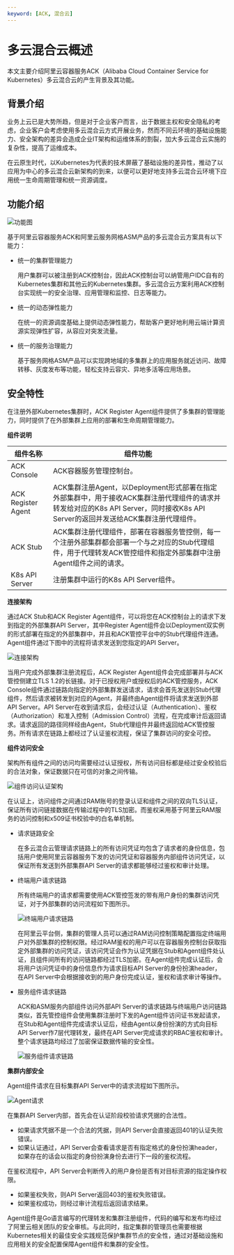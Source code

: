 ```yaml
---
keyword: [ACK, 混合云]
---
```


# 多云混合云概述

本文主要介绍阿里云容器服务ACK（Alibaba Cloud Container Service for Kubernetes）多云混合云的产生背景及其功能。

## 背景介绍

业务上云已是大势所趋，但是对于企业客户而言，出于数据主权和安全隐私的考虑，企业客户会考虑使用多云混合云方式开展业务，然而不同云环境的基础设施能力、安全架构的差异会造成企业IT架构和运维体系的割裂，加大多云混合云实施的复杂性，提高了运维成本。

在云原生时代，以Kubernetes为代表的技术屏蔽了基础设施的差异性，推动了以应用为中心的多云混合云新架构的到来，以便可以更好地支持多云混合云环境下应用统一生命周期管理和统一资源调度。

## 功能介绍

![功能图](https://static-aliyun-doc.oss-accelerate.aliyuncs.com/assets/img/zh-CN/2206659951/p90913.png)

基于阿里云容器服务ACK和阿里云服务网格ASM产品的多云混合云方案具有以下能力：

-   统一的集群管理能力

    用户集群可以被注册到ACK控制台，因此ACK控制台可以纳管用户IDC自有的Kubernetes集群和其他云的Kubernetes集群。多云混合云方案利用ACK控制台实现统一的安全治理、应用管理和监控、日志等能力。

-   统一的动态弹性能力

    在统一的资源调度基础上提供动态弹性能力，帮助客户更好地利用云端计算资源实现弹性扩容，从容应对突发流量。

-   统一的服务治理能力

    基于服务网格ASM产品可以实现跨地域的多集群上的应用服务就近访问、故障转移、灰度发布等功能，轻松支持云容灾、异地多活等应用场景。


## 安全特性

在注册外部Kubernetes集群时，ACK Register Agent组件提供了多集群的管理能力，同时提供了在外部集群上应用的部署和生命周期管理能力。

**组件说明**

|组件名称|组件功能|
|----|----|
|ACK Console|ACK容器服务管理控制台。|
|ACK Register Agent|ACK集群注册Agent，以Deployment形式部署在指定外部集群中，用于接收ACK集群注册代理组件的请求并转发给对应的K8s API Server，同时接收K8s API Server的返回并发送给ACK集群注册代理组件。|
|ACK Stub|ACK集群注册代理组件，部署在容器服务管控侧，每一个注册外部集群都会部署一个与之对应的Stub代理组件，用于代理转发ACK管控组件和指定外部集群中注册Agent组件之间的请求。|
|K8s API Server|注册集群中运行的K8s API Server组件。|

**连接架构**

通过ACK Stub和ACK Register Agent组件，可以将您在ACK控制台上的请求下发到指定的外部集群API Server，其中Register Agent组件会以Deployment双实例的形式部署在指定的外部集群中，并且和ACK管控平台中的Stub代理组件连通。Agent组件通过下图中的流程将请求发送到您指定的API Server。

![连接架构](https://static-aliyun-doc.oss-accelerate.aliyuncs.com/assets/img/zh-CN/3206659951/p128607.png)

当用户完成外部集群注册流程后，ACK Register Agent组件会完成部署并与ACK管控侧建立TLS 1.2的长链接。对于已授权用户或授权后的ACK管控服务，ACK Console组件通过链路向指定的外部集群发送请求，请求会首先发送到Stub代理组件，然后请求被转发到对应的Agent，并最终由Agent组件将请求发送到外部API Server。API Server在收到请求后，会经过认证（Authentication）、鉴权（Authorization）和准入控制（Admission Control）流程，在完成审计后返回请求。请求返回的路径同样经由Agent，Stub代理组件并最终返回给ACK管控服务。所有请求在链路上都经过了认证鉴权流程，保证了集群访问的安全可控。

**组件访问安全**

架构所有组件之间的访问均需要经过认证授权，所有访问目标都是经过安全校验后的合法对象，保证数据只在可信的对象之间传输。

![组件访问认证架构](https://static-aliyun-doc.oss-accelerate.aliyuncs.com/assets/img/zh-CN/3206659951/p128690.png)

在认证上，访问组件之间通过RAM账号的登录认证和组件之间的双向TLS认证，保证所有访问链接数据在传输过程中的TLS加密。而鉴权采用基于阿里云RAM服务的访问控制和x509证书校验中的白名单机制。

-   请求链路安全

    在多云混合云管理请求链路上的所有访问凭证均包含了请求者的身份信息，包括用户使用阿里云容器服务下发的访问凭证和容器服务内部组件访问凭证，以保证所有发送到外部集群API Server的请求都能够经过鉴权和审计处理。

-   终端用户请求链路

    所有终端用户的请求都需要使用ACK管控签发的带有用户身份的集群访问凭证，对于外部集群的访问流程如下图所示。

    ![终端用户请求链路](https://static-aliyun-doc.oss-accelerate.aliyuncs.com/assets/img/zh-CN/3206659951/p128695.png)

    在阿里云平台侧，集群的管理人员可以通过RAM访问控制策略配置指定终端用户对外部集群的控制权限。经过RAM鉴权的用户可以在容器服务控制台获取指定外部集群的访问凭证，该访问凭证会作为认证凭据在Stub和Agent组件处认证，且组件间所有的访问链路都经过TLS加密。在Agent组件完成认证后，会将用户访问凭证中的身份信息作为请求目标API Server的身份扮演header，在API Server中会根据接收到的用户身份完成认证，鉴权和请求审计等操作。

-   服务组件请求链路

    ACK和ASM服务内部组件访问外部API Server的请求链路与终端用户访问链路类似，首先管控组件会使用集群注册时下发的Agent组件访问证书发起请求，在Stub和Agent组件完成请求认证后，经由Agent以身份扮演的方式向目标API Server作7层代理转发，最终在API Server完成请求的RBAC鉴权和审计。整个请求链路均经过了加密保证数据传输的安全性。

    ![服务组件请求链路](https://static-aliyun-doc.oss-accelerate.aliyuncs.com/assets/img/zh-CN/3206659951/p128705.png)


**集群内部安全**

Agent组件请求在目标集群API Server中的请求流程如下图所示。

![Agent请求](https://static-aliyun-doc.oss-accelerate.aliyuncs.com/assets/img/zh-CN/3206659951/p128707.png)

在集群API Server内部，首先会在认证阶段校验请求凭据的合法性。

-   如果请求凭据不是一个合法的凭据，则API Server会直接返回401的认证失败错误。
-   如果认证通过，API Server会查看请求是否有指定格式的身份扮演header，如果存在的话会以指定的身份扮演身份去进行下一段的鉴权流程。

在鉴权流程中，API Server会判断传入的用户身份是否有对目标资源的指定操作权限。

-   如果鉴权失败，则API Server返回403的鉴权失败错误。
-   如果鉴权成功，则经过审计流程后返回请求结果。

Agent组件是Go语言编写的代理转发和集群注册组件，代码的编写和发布均经过了阿里云相关团队的安全审核。与此同时，指定集群的管理员也需要根据Kubernetes相关的最佳安全实践规范保护集群节点的安全性，通过对基础设施和应用相关的安全配置保障Agent组件和集群的安全性。

